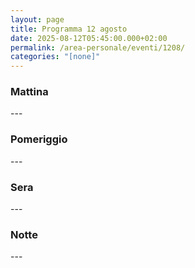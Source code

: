 ```yaml
---
layout: page
title: Programma 12 agosto
date: 2025-08-12T05:45:00.000+02:00
permalink: /area-personale/eventi/1208/
categories: "[none]"
---
```

### Mattina

\---

### Pomeriggio

\---

### Sera

\---

### Notte

\---
